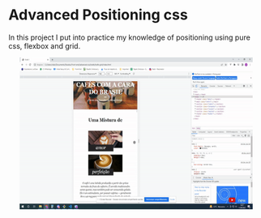 # Advanced Positioning css
In this project I put into practice my knowledge of positioning using pure css, flexbox and grid.



<p align="center">
 <img width="460" height="300 "src="ezgif.com-gif-maker.gif">
</p>
